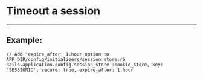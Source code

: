 # Timeout a session
-------

## Example:


    // Add "expire_after: 1.hour option to APP_DIR/config/initializers/session_store.rb
    Rails.application.config.session_store :cookie_store, key: 'SESSIONID', secure: true, expire_after: 1.hour